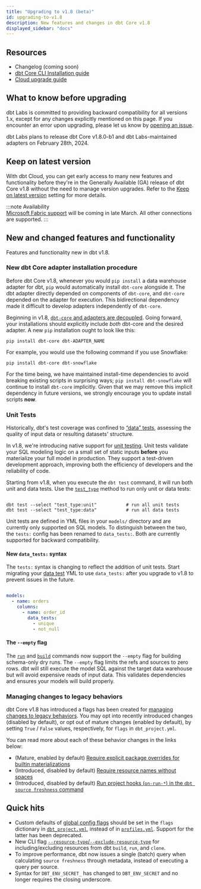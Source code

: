 ```yaml
---
title: "Upgrading to v1.8 (beta)"
id: upgrading-to-v1.8
description: New features and changes in dbt Core v1.8
displayed_sidebar: "docs"
---
```


## Resources

- Changelog (coming soon)
- [dbt Core CLI Installation guide](/docs/core/installation-overview)
- [Cloud upgrade guide](/docs/dbt-versions/upgrade-dbt-version-in-cloud)

## What to know before upgrading

dbt Labs is committed to providing backward compatibility for all versions 1.x, except for any changes explicitly mentioned on this page. If you encounter an error upon upgrading, please let us know by [opening an issue](https://github.com/dbt-labs/dbt-core/issues/new).

dbt Labs plans to release dbt Core v1.8.0-b1 and dbt Labs-maintained adapters on February 28th, 2024.

## Keep on latest version <Lifecycle status='public preview' />

With dbt Cloud, you can get early access to many new features and functionality before they're in the Generally Available (GA) release of dbt Core v1.8 without the need to manage version upgrades. Refer to the [Keep on latest version](/docs/dbt-versions/upgrade-dbt-version-in-cloud) setting for more details.

:::note Availability  
[Microsoft Fabric support](/docs/cloud/connect-data-platform/connect-microsoft-fabric) will be coming in late March. All other connections are supported.
:::

## New and changed features and functionality

Features and functionality new in dbt v1.8.

### New dbt Core adapter installation procedure

Before dbt Core v1.8, whenever you would `pip install` a data warehouse adapter for dbt, `pip` would automatically install `dbt-core` alongside it. The dbt adapter directly depended on components of `dbt-core`, and `dbt-core` depended on the adapter for execution. This bidirectional dependency made it difficult to develop adapters independently of `dbt-core`.

Beginning in v1.8, [`dbt-core` and adapters are decoupled](https://github.com/dbt-labs/dbt-adapters/discussions/87). Going forward, your installations should explicitly include _both_ dbt-core and the desired adapter. A new `pip` installation ought to look like this:

```shell
pip install dbt-core dbt-ADAPTER_NAME
```

For example, you would use the following command if you use Snowflake:
```shell
pip install dbt-core dbt-snowflake
```

For the time being, we have maintained install-time dependencies to avoid breaking existing scripts in surprising ways; `pip install dbt-snowflake` will continue to install `dbt-core` implicitly. Given that we may remove this implicit dependency in future versions, we strongly encourage you to update install scripts **now**.

### Unit Tests

Historically, dbt's test coverage was confined to [“data” tests](/docs/build/data-tests), assessing the quality of input data or resulting datasets' structure.

In v1.8, we're introducing native support for [unit testing](/docs/build/unit-tests). Unit tests validate your SQL modeling logic on a small set of static inputs __before__ you materialize your full model in production. They support a test-driven development approach, improving both the efficiency of developers and the reliability of code.

Starting from v1.8, when you execute the `dbt test` command, it will run both unit and data tests. Use the [`test_type`](/reference/node-selection/methods#the-test_type-method) method to run only unit or data tests:

```shell

dbt test --select "test_type:unit"           # run all unit tests
dbt test --select "test_type:data"           # run all data tests

```

Unit tests are defined in YML files in your `models/` directory and are currently only supported on SQL models. To distinguish between the two, the `tests:` config has been renamed to `data_tests:`. Both are currently supported for backward compatibility.

#### New `data_tests:` syntax

The `tests:` syntax is changing to reflect the addition of unit tests. Start migrating your [data test](/docs/build/data-tests#new-data_tests-syntax) YML to use `data_tests:` after you upgrade to v1.8 to prevent issues in the future.

```yml

models:
  - name: orders
    columns:
      - name: order_id
        data_tests:
          - unique
          - not_null


```

#### The `--empty` flag

The [`run`](/reference/commands/run#the-`--empty`-flag) and [`build`](/reference/commands/build#the---empty-flag) commands now support the `--empty` flag for building schema-only dry runs. The `--empty` flag limits the refs and sources to zero rows. dbt will still execute the model SQL against the target data warehouse but will avoid expensive reads of input data. This validates dependencies and ensures your models will build properly.

### Managing changes to legacy behaviors

dbt Core v1.8 has introduced a flags has been created for [managing changes to legacy behaviors](/reference/global-configs/legacy-behaviors). You may opt into recently introduced changes (disabled by default), or opt out of mature changes (enabled by default), by setting `True` / `False` values, respectively, for `flags` in `dbt_project.yml`.

You can read more about each of these behavior changes in the links below:

- (Mature, enabled by default) [Require explicit package overrides for builtin materializations](/reference/global-configs/legacy-behaviors#require_explicit_package_overrides_for_builtin_materializations)
- (Introduced, disabled by default) [Require resource names without spaces](https://docs.getdbt.com/reference/global-configs/legacy-behaviors#require_resource_names_without_spaces)
- (Introduced, disabled by default) [Run project hooks (`on-run-*`) in the `dbt source freshness` command](https://docs.getdbt.com/reference/global-configs/legacy-behaviors#source_freshness_run_project_hooks)

## Quick hits

- Custom defaults of [global config flags](/reference/global-configs/about-global-configs) should be set in the `flags` dictionary in [`dbt_project.yml`](/reference/dbt_project.yml), instead of in [`profiles.yml`](/docs/core/connect-data-platform/profiles.yml). Support for the latter has been deprecated.
- New CLI flag [`--resource-type`/`--exclude-resource-type`](/reference/global-configs/resource-type) for including/excluding resources from dbt `build`, `run`, and `clone`. 
- To improve performance, dbt now issues a single (batch) query when calculating `source freshness` through metadata, instead of executing a query per source.
- Syntax for `DBT_ENV_SECRET_` has changed to `DBT_ENV_SECRET` and no longer requires the closing underscore.

